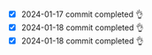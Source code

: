 - [x] 2024-01-17 commit completed 👌
- [x] 2024-01-18 commit completed 👌
- [x] 2024-01-18 commit completed 👌
